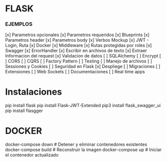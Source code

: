 # FLASK

### EJEMPLOS

[x] Parametros opcionales
[x] Parametros requeridos
[x] Blueprints
[x] Parametros header
[x] Parametros body
[x] Verbos Mockup
[x] JWT - Login, Ruta
[x] Docker
[x] Middleware
[x] Rutas protegidas por roles
[x] Swagger
[x] ErrorHandler
[x] Escribir en archivos de texto
[x] Extraer Informacion del request
[x] Validacion de datos
[ ] SQLAlchemy
[ ] Encrypt
[ ] CORS
[ ] CQRS
[ ] Factory Pattern
[ ] Testing
[ ] Manejo de archivos
[ ] Sessiones y Cookies
[ ] Seguridad en Flask
[x] Despliege
[ ] Migraciones
[ ] Extensiones
[ ] Web Sockets
[ ] Documentaciones
[ ] Real time apps


# Instalaciones
pip install flask
pip install Flask-JWT-Extended
pip3 install flask_swagger_ui
pip install flasgger

# DOCKER
docker-compose down  # Detener y eliminar contenedores existentes
docker-compose build  # Reconstruir la imagen
docker-compose up     # Iniciar el contenedor actualizado